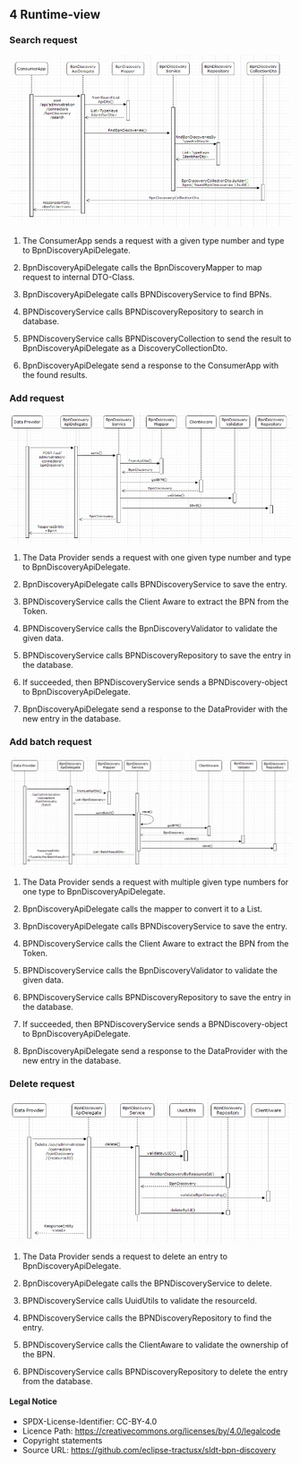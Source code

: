 ## 4 Runtime-view

### Search request

![](media/SearchFlow.PNG)

1.  The ConsumerApp sends a request with a given type number and type to
    BpnDiscoveryApiDelegate.

2.  BpnDiscoveryApiDelegate calls the BpnDiscoveryMapper to map request
    to internal DTO-Class.

3.  BpnDiscoveryApiDelegate calls BPNDiscoveryService to find BPNs.

4.  BPNDiscoveryService calls BPNDiscoveryRepository to search in
    database.

5.  BPNDiscoveryService calls BPNDiscoveryCollection to send the result
    to BpnDiscoveryApiDelegate as a DiscoveryCollectionDto.

6.  BpnDiscoveryApiDelegate send a response to the ConsumerApp with the
    found results.


### Add request

![](media/AddFlow.PNG)


1.  The Data Provider sends a request with one given type number and
    type to BpnDiscoveryApiDelegate.

2.  BpnDiscoveryApiDelegate calls BPNDiscoveryService to save the entry.

3.  BPNDiscoveryService calls the Client Aware to extract the BPN from
    the Token.

4.  BPNDiscoveryService calls the BpnDiscoveryValidator to validate the
    given data.

5.  BPNDiscoveryService calls BPNDiscoveryRepository to save the entry
    in the database.

6.  If succeeded, then BPNDiscoveryService sends a BPNDiscovery-object
    to BpnDiscoveryApiDelegate.

7.  BpnDiscoveryApiDelegate send a response to the DataProvider with the
    new entry in the database.


### Add batch request

![](media/AddBatchFlow.PNG)


1.  The Data Provider sends a request with multiple given type numbers
    for one type to BpnDiscoveryApiDelegate.

2.  BpnDiscoveryApiDelegate calls the mapper to convert it to a
    List<BpnDiscovery>.

3.  BpnDiscoveryApiDelegate calls BPNDiscoveryService to save the entry.

4.  BPNDiscoveryService calls the Client Aware to extract the BPN from
    the Token.

5.  BPNDiscoveryService calls the BpnDiscoveryValidator to validate the
    given data.

6.  BPNDiscoveryService calls BPNDiscoveryRepository to save the entry
    in the database.

7.  If succeeded, then BPNDiscoveryService sends a BPNDiscovery-object
    to BpnDiscoveryApiDelegate.

8.  BpnDiscoveryApiDelegate send a response to the DataProvider with the
    new entry in the database.


### Delete request

![](media/DeleteFlow.PNG)

1.  The Data Provider sends a request to delete an entry to
    BpnDiscoveryApiDelegate.

2.  BpnDiscoveryApiDelegate calls the BPNDiscoveryService to delete.

3.  BPNDiscoveryService calls UuidUtils to validate the resourceId.

4.  BPNDiscoveryService calls the BPNDiscoveryRepository to find the
    entry.

5.  BPNDiscoveryService calls the ClientAware to validate the ownership
    of the BPN.

6.  BPNDiscoveryService calls BPNDiscoveryRepository to delete the entry
    from the database.

#### Legal Notice
* SPDX-License-Identifier: CC-BY-4.0
* Licence Path: https://creativecommons.org/licenses/by/4.0/legalcode
* Copyright statements
* Source URL: https://github.com/eclipse-tractusx/sldt-bpn-discovery